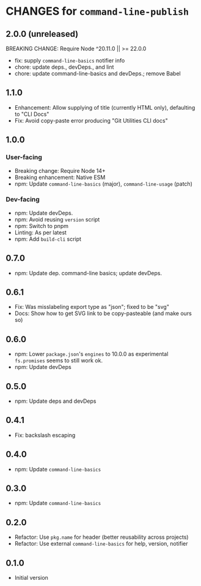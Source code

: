# CHANGES for `command-line-publish`

## 2.0.0 (unreleased)

BREAKING CHANGE:
Require Node ^20.11.0 || >= 22.0.0

- fix: supply `command-line-basics` notifier info
- chore: update deps., devDeps., and lint
- chore: update command-line-basics and devDeps.; remove Babel

## 1.1.0

- Enhancement: Allow supplying of title (currently HTML only), defaulting to
    "CLI Docs"
- Fix: Avoid copy-paste error producing "Git Utilities CLI docs"

## 1.0.0

### User-facing

- Breaking change: Require Node 14+
- Breaking enhancement: Native ESM
- npm: Update `command-line-basics` (major), `command-line-usage` (patch)

### Dev-facing

- npm: Update devDeps.
- npm: Avoid reusing `version` script
- npm: Switch to pnpm
- Linting: As per latest
- npm: Add `build-cli` script

## 0.7.0

- npm: Update dep. command-line basics; update devDeps.

## 0.6.1

- Fix: Was misslabeling export type as "json"; fixed to be "svg"
- Docs: Show how to get SVG link to be copy-pasteable (and make ours so)

## 0.6.0

- npm: Lower `package.json`'s `engines` to 10.0.0 as experimental
  `fs.promises` seems to still work ok.
- npm: Update devDeps

## 0.5.0

- npm: Update deps and devDeps

## 0.4.1

- Fix: backslash escaping

## 0.4.0

- npm: Update `command-line-basics`

## 0.3.0

- npm: Update `command-line-basics`

## 0.2.0

- Refactor: Use `pkg.name` for header (better reusability across projects)
- Refactor: Use external `command-line-basics` for help, version, notifier

## 0.1.0

- Initial version
